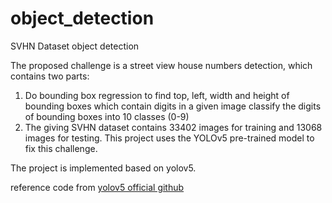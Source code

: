 # object_detection

SVHN Dataset object detection

The proposed challenge is a street view house numbers detection, which contains two parts:

1. Do bounding box regression to find top, left, width and height of bounding boxes which contain digits in a given image
classify the digits of bounding boxes into 10 classes (0-9)
2. The giving SVHN dataset contains 33402 images for training and 13068 images for testing. This project uses the YOLOv5 pre-trained model to fix this challenge.

The project is implemented based on yolov5.

reference code from [yolov5 official github](https://github.com/ultralytics/yolov5)
